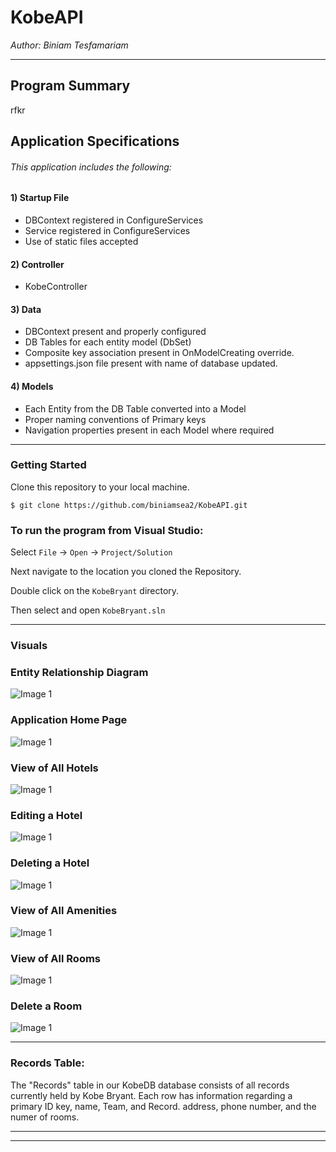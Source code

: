 # KobeAPI
*Author: Biniam Tesfamariam*

----

## Program Summary 
rfkr

## Application Specifications
###### This application includes the following:  

#### 1) Startup File 
- DBContext registered in ConfigureServices  
- Service registered in ConfigureServices    
- Use of static files accepted  

#### 2) Controller  
- KobeController  
#### 3) Data  
- DBContext present and properly configured  
- DB Tables for each entity model (DbSet<Kobe>)  
- Composite key association present in OnModelCreating override.  
- appsettings.json file present with name of database updated.  
 
#### 4) Models  
- Each Entity from the DB Table converted into a Model  
- Proper naming conventions of Primary keys  
- Navigation properties present in each Model where required  
---

### Getting Started
Clone this repository to your local machine.

```
$ git clone https://github.com/biniamsea2/KobeAPI.git
```

### To run the program from Visual Studio:
Select ```File``` -> ```Open``` -> ```Project/Solution```

Next navigate to the location you cloned the Repository.

Double click on the ```KobeBryant``` directory.

Then select and open ```KobeBryant.sln```

---

### Visuals

### Entity Relationship Diagram
![Image 1](https://github.com/biniamsea2/Async-Inn/blob/master/AsyncInn2.png)
### Application Home Page
![Image 1](https://github.com/biniamsea2/Async-Inn/blob/master/AyncINN/Screenshot%20(57).png)
### View of All Hotels
![Image 1](https://github.com/biniamsea2/Async-Inn/blob/master/AyncINN/Screenshot%20(58).png)
### Editing a Hotel
![Image 1](https://github.com/biniamsea2/Async-Inn/blob/master/AyncINN/Screenshot%20(62).png)
### Deleting a Hotel
![Image 1](https://github.com/biniamsea2/Async-Inn/blob/master/AyncINN/Screenshot%20(61).png)
### View of All Amenities
![Image 1](https://github.com/biniamsea2/Async-Inn/blob/master/AyncINN/Screenshot%20(60).png)
### View of All Rooms
![Image 1](https://github.com/biniamsea2/Async-Inn/blob/master/AyncINN/Screenshot%20(63).png)
### Delete a Room
![Image 1](https://github.com/biniamsea2/Async-Inn/blob/master/AyncINN/Screenshot%20(65).png)

---
### Records Table:  
The "Records" table in our KobeDB database consists of all records currently held by Kobe Bryant. Each row has information regarding a primary ID key, name, Team, and Record. address, phone number, and the numer of rooms. 

---

------------------------------
